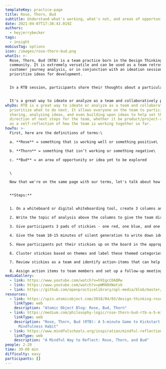 ```yaml
---
templateKey: practice-page
title: Rose, Thorn, Bud
subtitle: Understand what's working, what's not, and areas of opportunity
date: 2021-04-07T17:38:43.019Z
authors:
  - heyjerrybecker
tags:
  - insight
mobiusTag: options
icon: /images/rose-thorn-bud.png
whatIs: >-
  Rose, Thorn, Bud (RTB) is a team practice born in the Design Thinking
  community. It is extremely versatile and can be used as a team retrospective,
  customer journey analysis, or in conjunction with an ideation session to help
  prioritize ideas for development. 


  In a RTB session, participants share their thoughts about a particular topic and list ideas or thoughts on different-colored stickies that define that thought/idea as something that isn't working well, something that IS working well, and ideas that have a lot of potential if further developed.


  It's a great way to ideate or analyze as a team and collaboratively prioritize what to do next.
whyDo: RTB is a great way to ideate or analyze as a team and collaboratively
  prioritize what to do next. It allows everyone on the team to participate in
  sharing, analyzing ideas, and even building upon ideas to help set the
  direction of next steps for the team, whether it be product/project-related or
  as a self-reflection of how the team is working together so far.
howTo: >-
  First, here are the definitions of terms:\

  a. **Rose** = something that is working well or something positive\

  b. **Thorn** = something that isn’t working or something negative\

  c. **Bud** = an area of opportunity or idea yet to be explored


  \

  Now that we're on the same page with our terms, let's talk about how to facilitate this!


  **Steps:**


  1. On a whiteboard or digital whiteboarding tool, create 3 columns and label them "Rose," "Thorn," and "Bud."

  2. Write the topic of analysis above the columns to give the team direction (e.g. "How did this last week go as a team?" or "The customer journey of discovering our application")

  3. Give participants 3 pads of stickies - one red, one blue, and one green. Also give them a sharpie (if facilitating remotely, just use the 3 stickie colors mentioned above)

  4. Give the team 10-15 minutes of silent generation to write down ideas/thoughts on appropriately-colored stickies according to their category (Red = rose, Blue = thorn, Green = bud). One idea per stickie.

  5. Have participants put their stickies up on the board in the appropriate column

  6. Cluster stickies based on themes and label these themed categories with a different-colored stickie (this is called [affinity mapping](https://openpracticelibrary.com/practice/affinity-mapping/))

  7. Review stickies as a team and identify action-items that can help improve work going forward (e.g. ideas for improving pain points communicated in "thorns" or how to further develop ideas that are "buds").

  8. Assign action items to team members and set up a follow-up meeting to discuss progress/results
mediaGallery:
  - link: https://www.youtube.com/watch?v=h9IgcCDAQRw
  - link: https://www.youtube.com/watch?v=pWM40XWatsU
  - link: https://github.com/openpracticelibrary/opl-media/blob/master/images/rose%20thorn%20bud.png?raw=true
resources:
  - link: https://spin.atomicobject.com/2018/04/03/design-thinking-rose-bud-thorn/
    linkType: web
    description: "Atomic Object Blog: Rose, Bud, Thorn"
  - link: https://medium.com/philosophy-logic/rose-thorn-bud-rtb-a-5-minute-game-to-kickstart-your-mindfulness-habit-5ca54dee0e21
    linkType: web
    description: "Rose, Thorn, Bud (RTB): A 5-minute Game to Kickstart Your
      Mindfulness Habit"
  - link: https://www.mindfulschools.org/inspiration/mindful-reflection/
    linkType: web
    description: "A Mindful Way to Reflect: Rose, Thorn, and Bud"
people: 2-20
time: 30-60 min
difficulty: easy
participants: []
---
```

